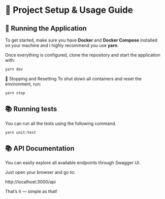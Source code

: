 # 🧩 Project Setup & Usage Guide

## 🚀 Running the Application

To get started, make sure you have **Docker** and **Docker Compose** installed on your machine and i highly recommend you use **yarn**.

Once everything is configured, clone the repository and start the application with:

```bash
yarn dev
```

🛑 Stopping and Resetting
To shut down all containers and reset the environment, run:

```bash
yarn stop
```

## 📚 Running tests

You can run all the tests using the following command.

```bash
yarn unit:test
```

## 📚 API Documentation

You can easily explore all available endpoints through Swagger UI.

Just open your browser and go to:

http://localhost:3000/api

That’s it — simple as that!
